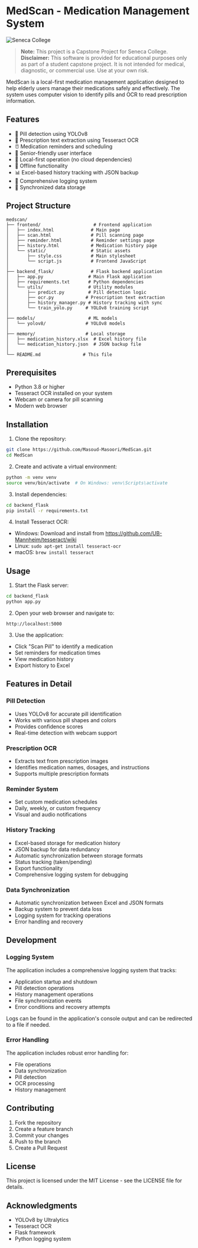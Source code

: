 # MedScan - Medication Management System

![Seneca College](https://img.shields.io/badge/Capstone-Seneca%20College-red)

> **Note:** This project is a Capstone Project for Seneca College.
> **Disclaimer:** This software is provided for educational purposes only as part of a student capstone project. It is not intended for medical, diagnostic, or commercial use. Use at your own risk.

MedScan is a local-first medication management application designed to help elderly users manage their medications safely and effectively. The system uses computer vision to identify pills and OCR to read prescription information.

## Features

- 🎯 Pill detection using YOLOv8
- 📝 Prescription text extraction using Tesseract OCR
- ⏰ Medication reminders and scheduling
- 👴 Senior-friendly user interface
- 💾 Local-first operation (no cloud dependencies)
- 📱 Offline functionality
- 📊 Excel-based history tracking with JSON backup
- 📝 Comprehensive logging system
- 🔄 Synchronized data storage

## Project Structure

```
medscan/
├── frontend/                    # Frontend application
│   ├── index.html              # Main page
│   ├── scan.html               # Pill scanning page
│   ├── reminder.html           # Reminder settings page
│   ├── history.html            # Medication history page
│   └── static/                 # Static assets
│       ├── style.css           # Main stylesheet
│       └── script.js           # Frontend JavaScript
│
├── backend_flask/              # Flask backend application
│   ├── app.py                 # Main Flask application
│   ├── requirements.txt       # Python dependencies
│   └── utils/                 # Utility modules
│       ├── predict.py         # Pill detection logic
│       ├── ocr.py            # Prescription text extraction
│       ├── history_manager.py # History tracking with sync
│       └── train_yolo.py     # YOLOv8 training script
│
├── models/                    # ML models
│   └── yolov8/               # YOLOv8 models
│
├── memory/                   # Local storage
│   ├── medication_history.xlsx  # Excel history file
│   └── medication_history.json  # JSON backup file
│
└── README.md                # This file
```

## Prerequisites

- Python 3.8 or higher
- Tesseract OCR installed on your system
- Webcam or camera for pill scanning
- Modern web browser

## Installation

1. Clone the repository:
```bash
git clone https://github.com/Masoud-Masoori/MedScan.git
cd MedScan
```

2. Create and activate a virtual environment:
```bash
python -m venv venv
source venv/bin/activate  # On Windows: venv\Scripts\activate
```

3. Install dependencies:
```bash
cd backend_flask
pip install -r requirements.txt
```

4. Install Tesseract OCR:
- Windows: Download and install from https://github.com/UB-Mannheim/tesseract/wiki
- Linux: `sudo apt-get install tesseract-ocr`
- macOS: `brew install tesseract`

## Usage

1. Start the Flask server:
```bash
cd backend_flask
python app.py
```

2. Open your web browser and navigate to:
```
http://localhost:5000
```

3. Use the application:
- Click "Scan Pill" to identify a medication
- Set reminders for medication times
- View medication history
- Export history to Excel

## Features in Detail

### Pill Detection
- Uses YOLOv8 for accurate pill identification
- Works with various pill shapes and colors
- Provides confidence scores
- Real-time detection with webcam support

### Prescription OCR
- Extracts text from prescription images
- Identifies medication names, dosages, and instructions
- Supports multiple prescription formats

### Reminder System
- Set custom medication schedules
- Daily, weekly, or custom frequency
- Visual and audio notifications

### History Tracking
- Excel-based storage for medication history
- JSON backup for data redundancy
- Automatic synchronization between storage formats
- Status tracking (taken/pending)
- Export functionality
- Comprehensive logging system for debugging

### Data Synchronization
- Automatic synchronization between Excel and JSON formats
- Backup system to prevent data loss
- Logging system for tracking operations
- Error handling and recovery

## Development

### Logging System
The application includes a comprehensive logging system that tracks:
- Application startup and shutdown
- Pill detection operations
- History management operations
- File synchronization events
- Error conditions and recovery attempts

Logs can be found in the application's console output and can be redirected to a file if needed.

### Error Handling
The application includes robust error handling for:
- File operations
- Data synchronization
- Pill detection
- OCR processing
- History management

## Contributing

1. Fork the repository
2. Create a feature branch
3. Commit your changes
4. Push to the branch
5. Create a Pull Request

## License

This project is licensed under the MIT License - see the LICENSE file for details.

## Acknowledgments

- YOLOv8 by Ultralytics
- Tesseract OCR
- Flask framework
- Python logging system 